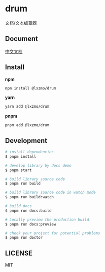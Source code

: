 # drum

文档/文本编辑器

## Document

[中文文档](https://lxzmo.github.io/drum)

## Install

**npm**

```bash
npm install @lxzmo/drum
```

**yarn**

```bash
yarn add @lxzmo/drum
```

**pnpm**

```bash
pnpm add @lxzmo/drum
```

## Development

```bash
# install dependencies
$ pnpm install

# develop library by docs demo
$ pnpm start

# build library source code
$ pnpm run build

# build library source code in watch mode
$ pnpm run build:watch

# build docs
$ pnpm run docs:build

# Locally preview the production build.
$ pnpm run docs:preview

# check your project for potential problems
$ pnpm run doctor
```

## LICENSE

MIT
